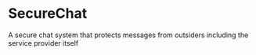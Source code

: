 # SecureChat
A secure chat system that protects messages from outsiders including the service provider itself
